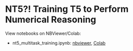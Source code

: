 # NT5?! Training T5 to Perform Numerical Reasoning

View notebooks on NBViewer/Colab:

- nt5_multitask_training.ipynb: [nbviewer](https://nbviewer.jupyter.org/github/yintrigue/portfolio-ds/blob/master/ml_nt5/src/nt5_multitask_training.ipynb),  [Colab](https://colab.research.google.com/github/yintrigue/portfolio-ds/blob/master/ml_nt5/src/nt5_multitask_training.ipynb)

